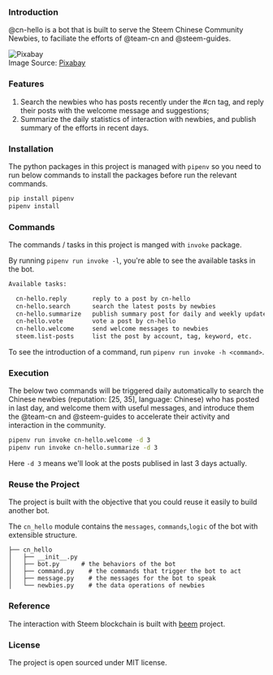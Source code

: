 ### Introduction

@cn-hello is a bot that is built to serve the Steem Chinese Community Newbies, to faciliate the efforts of @team-cn and @steem-guides.

![Pixabay](https://cdn.pixabay.com/photo/2018/08/31/08/35/doodle-3644073_960_720.png)
<br/>
Image Source: [Pixabay](https://cdn.pixabay.com/photo/2018/08/31/08/35/doodle-3644073_960_720.png)


### Features

1. Search the newbies who has posts recently under the #cn tag, and reply their posts with the welcome message and suggestions;
2. Summarize the daily statistics of interaction with newbies, and publish summary of the efforts in recent days.


### Installation

The python packages in this project is managed with `pipenv` so you need to run below commands to install the packages before run the relevant commands.

``` bash
pip install pipenv
pipenv install
```


### Commands

The commands / tasks in this project is manged with `invoke` package.

By running `pipenv run invoke -l`, you're able to see the available tasks in the bot.

``` bash
Available tasks:

  cn-hello.reply       reply to a post by cn-hello
  cn-hello.search      search the latest posts by newbies
  cn-hello.summarize   publish summary post for daily and weekly update
  cn-hello.vote        vote a post by cn-hello
  cn-hello.welcome     send welcome messages to newbies
  steem.list-posts     list the post by account, tag, keyword, etc.
```

To see the introduction of a command, run `pipenv run invoke -h <command>`.


### Execution

The below two commands will be triggered daily automatically to search the Chinese newbies (reputation: [25, 35], language: Chinese) who has posted in last day, and welcome them with useful messages, and introduce them the @team-cn and @steem-guides to accelerate their activity and interaction in the community.

``` bash
pipenv run invoke cn-hello.welcome -d 3
pipenv run invoke cn-hello.summarize -d 3

```

Here `-d 3` means we'll look at the posts publised in last 3 days actually.


### Reuse the Project

The project is built with the objective that you could reuse it easily to build another bot.

The `cn_hello` module contains the `messages`, `commands`,`logic` of the bot with extensible structure.

```
├── cn_hello
│   ├── __init__.py
│   ├── bot.py      # the behaviors of the bot
│   ├── command.py    # the commands that trigger the bot to act
│   ├── message.py    # the messages for the bot to speak
│   └── newbies.py    # the data operations of newbies
```


### Reference

The interaction with Steem blockchain is built with [beem](https://github.com/holgern/beem) project.


### License

The project is open sourced under MIT license.
